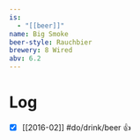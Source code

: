 ```yaml
---
is:
  - "[[beer]]"
name: Big Smoke
beer-style: Rauchbier
brewery: 8 Wired
abv: 6.2
---
```

# Log
- [x] [[2016-02]] #do/drink/beer 👍
